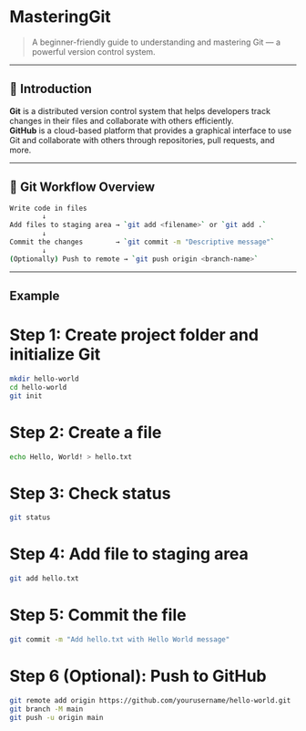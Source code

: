 # MasteringGit

> A beginner-friendly guide to understanding and mastering Git — a powerful version control system.

---

## 📘 Introduction

**Git** is a distributed version control system that helps developers track changes in their files and collaborate with others efficiently.  
**GitHub** is a cloud-based platform that provides a graphical interface to use Git and collaborate with others through repositories, pull requests, and more.

---

## 🔁 Git Workflow Overview

```bash
Write code in files
        ↓
Add files to staging area → `git add <filename>` or `git add .`
        ↓
Commit the changes        → `git commit -m "Descriptive message"`
        ↓
(Optionally) Push to remote → `git push origin <branch-name>`

```

---

## Example

# Step 1: Create project folder and initialize Git

```bash
mkdir hello-world
cd hello-world
git init
```

# Step 2: Create a file

```bash
echo Hello, World! > hello.txt
```

# Step 3: Check status

```bash
git status
```

# Step 4: Add file to staging area

```bash
git add hello.txt
```

# Step 5: Commit the file

```bash
git commit -m "Add hello.txt with Hello World message"
```

# Step 6 (Optional): Push to GitHub

```bash
git remote add origin https://github.com/yourusername/hello-world.git
git branch -M main
git push -u origin main
```
